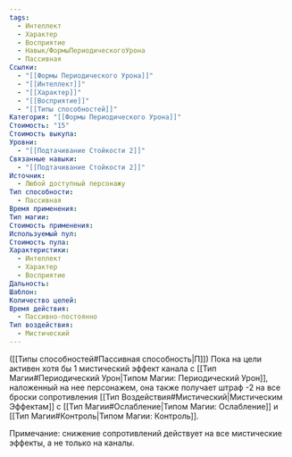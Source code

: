 ```yaml
---
tags:
  - Интеллект
  - Характер
  - Восприятие
  - Навык/ФормыПериодическогоУрона
  - Пассивная
Ссылки:
  - "[[Формы Периодического Урона]]"
  - "[[Интеллект]]"
  - "[[Характер]]"
  - "[[Восприятие]]"
  - "[[Типы способностей]]"
Категория: "[[Формы Периодического Урона]]"
Стоимость: "15"
Стоимость выкупа: 
Уровни:
  - "[[Подтачивание Стойкости 2]]"
Связанные навыки:
  - "[[Подтачивание Стойкости 2]]"
Источник:
  - Любой доступный персонажу
Тип способности:
  - Пассивная
Время применения: 
Тип магии: 
Стоимость применения: 
Используемый пул: 
Стоимость пула: 
Характеристики:
  - Интеллект
  - Характер
  - Восприятие
Дальность: 
Шаблон: 
Количество целей: 
Время действия:
  - Пассивно-постоянно
Тип воздействия:
  - Мистический
---
```

([[Типы способностей#Пассивная способность|П]]) Пока на цели активен хотя бы 1 мистический эффект канала с [[Тип Магии#Периодический Урон|Типом Магии: Периодический Урон]], наложенный на нее персонажем, она также получает штраф -2 на все броски сопротивления [[Тип Воздействия#Мистический|Мистическим Эффектам]] с [[Тип Магии#Ослабление|Типом Магии: Ослабление]] и [[Тип Магии#Контроль|Типом Магии: Контроль]].

Примечание: снижение сопротивлений действует на все мистические эффекты, а не только на каналы. 